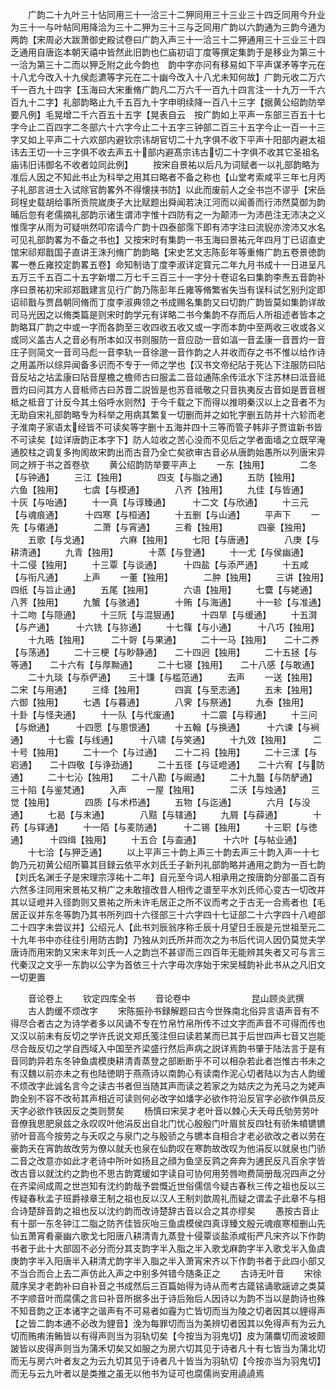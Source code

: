 <!-- { "loadSidebar": true } -->
　　广韵二十九叶三十怗同用三十一洽三十二狎同用三十三业三十四乏同用今升业为三十一与叶帖同用降洽为三十二狎为三十三与乏同用广韵以六韵通为三韵今通为两韵【宋周必大跋萧御史殿试卷曰广韵入声三十一洽三十二狎通用三十三业三十四乏通用自唐迄本朝天禧中皆然此旧韵也仁庙初诏丁度等撰定集韵于是移业为第三十一洽为第三十二而以狎乏附之此今韵也　韵中字亦问有移易如下平声谋矛等字元在十八尤今改入十九侯彪瀌等字元在二十幽今改入十八尤未知何故】广韵元收二万六千一百九十四字【玉海曰大宋重脩广韵凡二万六千一百九十四言注一十九万一千六百九十二字】礼部韵略止九千五百九十字申明续降一百八十三字【据黄公绍韵防举要凡例】毛晃增二千六百五十五字【晃表自云　按广韵如上平声一东部三百五十七字今止二百四字二冬部六十六字今止二十五字三钟部二百三十五字今止一百一十三字又如上平声二十六欢部内避钦宗讳胡官切二十九字俱不收下平声十阳部内避太祖讳去王切一十三字俱不收去声五十部内避髙宗讳古切二十字俱不收其它圣祖名庙讳旧讳御名不收者竝同此例】
　　按宋自景祐以后凡为词赋者一以礼部韵略为准后人因之不知此书止为科举之用其曰略者不备之称也【山堂考索咸平三年七月丙子礼部言进士入试除官韵畧外不得懐挟书防】以此而废前人之全书岂不谬乎【宋岳珂桯史载胡给事所贡院嵗庚子大比赋题出舜闻若决江河而以闻善而行沛然莫御为韵晡后忽有老儒摘礼部韵示诸生谓沛字惟十四防有之一为颠沛一为沛邑注无沛决之义惟霈字从雨为可疑哄然叩帘请今广韵十四泰部霈下即有沛字注曰流貎亦滂沛又水名可见礼部韵畧为不备之书也】又按宋时有集韵一书玉海曰景祐元年四月丁已诏直史馆宋祁郑戬国子直讲王洙刋脩广韵韵略【宋史艺文志陈彭年等重脩广韵五卷景徳韵畧一巻丘雍挍定韵畧五卷】命知制诰丁度李淑详定寳元二年九月书成十一日进呈凡五万三千五百二十五字新増二万七千三百三十一字分十卷诏名曰集韵李焘五音韵补序曰景祐初宋祁郑戬建言见行广韵乃陈彭年丘雍等脩繁省失当有误科试乞别刋定即诏祁戬与贾昌朝同脩而丁度李淑典领之书成赐名集韵又曰切韵广韵皆莫如集韵详故司马光因之以脩类篇是则宋时韵学元有详略二书今集韵不存而后人所祖述者皆本之韵略耳广韵之中或一字而各韵至三收四收五收又或一字而本韵中至两收三收或各义或同义盖古人之音必有所本如汉书则服防一音应劭一音如湻一音孟康一音晋灼一音庄子则简文一音司马彪一音李轨一音徐邈一音作韵之人并收而存之书不惟以给作诗之用盖所以综异闻备多识而不专于一师之学也【汉书文帝纪阽于死亾下注服防曰阽音反坫之坫孟康曰阽音屋檐之檐师古曰服孟二音竝通陈余传泜水下注苏林曰泜音祗晋灼曰问其方人音柢师古曰苏晋二説皆是也苏音祗敬之只音执夷反古音如是晋音根柢之柢音丁计反今其土俗呼水则然】于今千载之下而得以推明秦汉以上之音者不为无助自宋礼部韵略专为科举之用病其繁复一切删而并之如牝字删五防并十六轸而老子淮南子家语太经皆不可读矣等字删十五海并四十三等而管子韩非子贾谊新书皆不可读矣【竝详唐韵正本字下】防人竝收之苦心没而不见后之学者面墙之立既罕淹通胶柱之调复多拘阂故宋韵出而古音乃全亡矣欲审古音必从唐韵始愚所以列唐宋异同之辨于书之首卷欤
　　黄公绍韵防举要平声上
　　一东【独用】　　　　二冬【与钟通】
　　三江【独用】　　　　四支【与脂之通】
　　五防【独用】　　　　六鱼【独用】
　　七虞【与模通】　　　　八齐【独用】
　　九佳【与皆通】　　　　十灰【与咍通】
　　十一真【与谆臻通】　　　十二文【与欣通】
　　十三元【与魂痕通】　　　十四寒【与桓通】
　　十五删【与山通】
　　平声下
　　一先【与僊通】　　　　二萧【与宵通】
　　三肴【独用】　　　　四豪【独用】
　　五歌【与戈通】　　　　六麻【独用】
　　七阳【与唐通】　　　　八庚【与耕清通】
　　九青【独用】　　　　十蒸【与登通】
　　十一尤【与侯幽通】　　　十二侵【独用】
　　十三覃【与谈通】　　　十四盐【与添严通】
　　十五咸【与衔凡通】
　　上声
　　一董【独用】　　　　二肿【独用】
　　三讲【独用】　　　　四纸【与旨止通】
　　五尾【独用】　　　　六语【独用】
　　七麌【与姥通】　　　　八荠【独用】
　　九蟹【与骇通】　　　　十贿【与海通】
　　十一轸【与准通】　　　十二吻【与隠通】
　　十三阮【与混狠通】　　　十四旱【与缓通】
　　十五潸【与产通】　　　十六铣【与狝通】
　　十七篠【与小通】　　　十八巧【独用】
　　十九晧【独用】　　　二十哿【与果通】
　　二十一马【独用】　　二十二养【与荡通】
　　二十三梗【与眇静通】　　二十四迥【独用】
　　二十五拯【与等通】　　二十六有【与厚黝通】
　　二十七寝【独用】　　二十八感【与敢通】
　　二十九琰【与忝俨通】　　三十豏【与槛范通】
　　去声
　　一送【独用】　　　　二宋【与用通】
　　三绛【独用】　　　　四寘【与至志通】
　　五未【独用】　　　　六御【独用】
　　七遇【与暮通】　　　　八霁【与祭通】
　　九泰【独用】　　　　十卦【与怪夬通】
　　十一队【与代废通】　　　十二震【与稕通】
　　十三问【与焮通】　　　十四愿【与慁恨通】
　　十五翰【与换通】　　　十六谏【与裥通】
　　十七霰【与线通】　　　十八啸【与笑通】
　　十九效【独用】　　　二十号【独用】
　　二十一个【与过通】　　二十二祃【独用】
　　二十三漾【与宕通】　　二十四敬【与诤劲通】
　　二十五径【与证嶝通】　　二十六宥【与防通】
　　二十七沁【独用】　　二十八勘【与阚通】
　　二十九豓【与防酽通】　　三十陷【与鉴梵通】
　　入声
　　一屋【独用】　　　　二沃【与烛通】
　　三觉【独用】　　　　四质【与术栉通】
　　五物【与迄通】　　　　六月【与没通】
　　七曷【与末通】　　　　八黠【与辖通】
　　九屑【与薛通】　　　　十药【与铎通】
　　十一陌【与麦防通】　　　十二锡【独用】
　　十三职【与徳通】　　　十四缉【独用】
　　十五合【与盇通】　　　十六叶【与帖业通】
　　十七洽【与狎乏通】
　　以上平声三十韵上声三十韵去声三十韵入声一十七韵乃元初黄公绍所纂其目録云依平水刘氏壬子新刋礼部韵略并通用之韵为一百七韵【刘氏名渊壬子是宋理宗淳祐十二年】自元至今词人相承用之按唐韵分部虽二百有六然多注同用宋景祐又稍广之未敢擅改昔人相传之谱至平水刘氏师心变古一切改并其以证嶝并入径韵则又景祐之所未许毛居正之所不议而考之于古无一合焉者也【毛居正议并东冬等韵乃其书所列四十六径部三十六字四十七证部二十六字四十八嶝部二十四字未尝议并】公绍元人【此书刘辰翁序称壬辰十月望日壬辰是元世祖至元二十九年书中亦往往引用防古韵】乃独从刘氏所并而次之为书后代词人因仍莫觉夫学唐诗而用宋韵又宋末年刘氏一人之韵岂不甚谬而三四百年无能辨其失者又可与言三代秦汉之文乎一东韵以公字为首依三十六字毋次序始于宋吴棫韵补此书从之凡旧文一切更置

　　音论卷上
　　钦定四库全书
　　音论卷中　　　　　　　昆山顾炎武撰
　　古人韵缓不烦改字
　　宋陈振孙书録解题曰古今世殊南北俗异言语声音有不得尽合者古之为诗学者多以风诵不专在竹帛竹帛所传不过文字而声音不可得而传也又汉以前未有反切之学许氏说文郑氏笺注但曰读若某而已其于后世四声七音又岂能尽合哉反切之学自西域入中国至齐梁盛行然后声病之説详焉韵书肇于陆法言于是有音同韵异若东冬钟鱼虞模庚耕清青蒸登之部断断乎不可以相杂若此者岂惟古书未之有汉魏以前亦未之有也陆徳眀于燕燕诗以南韵心有读南作泥心切者陆以为古人韵缓不烦改字此诚名言今之读古书者但当随其声而读之若家之为姑庆之为羌马之为姥声韵全别不容不改茍其声相近可读则何必改字如燔字必欲作符沿反官字必欲作俱员反天字必欲作铁因反之类则赘矣
　　杨慎曰宋吴才老叶音以棘心夭夭母氏劬劳劳叶音僚我思肥泉兹之永叹叹叶他涓反出自北门忧心殷殷门叶眉贫反四牡有骄朱幩镳镳骄叶音高今按劳之与夭叹之与泉门之与殷骄之与镳本自相合才老必欲改之者以劳在豪韵夭在宵韵故改劳为僚以就夭也泉在仙韵叹在寒韵故改叹为他涓反以就泉也门骄二音之改意亦如此才老诗中所叶如扬且之顔为鱼坚反鹑之奔奔为逋民反凡百余字皆改古音以就沈约之韵也不思古韵寛缓如字读自可协何用劳唇吻费简册哉况四声之分在齐梁间成周之世岂知有沈约韵哉予尝慨近世俗儒信今疑古春秋三传之祖也反以三传疑春秋孟子班爵禄章王制之祖也反以汉人王制刘歆周礼而疑之谓孟子此章不与相合诗楚辞音韵之祖也反以沈约韵而改诗楚辞古音以合之其亦缪矣
　　愚按古音止有十部一东冬钟江二脂之防齐佳皆灰咍三鱼虞模侯四真谆臻文殷元魂痕寒桓删山先仙五萧宵肴豪幽六歌戈七阳唐八耕清青九蒸登十侵覃谈盐添咸衔严凡宋齐以下作韵书者于此十大部固不必分而分其支韵字半入脂之半入歌戈麻韵字半入歌戈半入鱼虞庚韵字半入阳唐半入耕清尤韵字半入脂之半入萧宵宋齐以下作韵书者于此四小部又不当合而合上去二声仿此入声之中别多舛错今随条正之
　　古诗无叶音
　　宋徐蒇序吴才老韵补曰自补音之书成然后三百篇始得为诗从而考古箴铭诵歌謡谚之类莫不字顺音叶而腐儒之言曰补音所据多出于诗后殆后人因诗以为韵不当以是韵诗也殊不知音韵之正本诸字之谐声有不可易者如霾为亡皆切而当为陵之切者因其以貍得声【之皆二韵本通不必改为貍音】浼为每罪切而当为美辨切者因其以免得声有为云九切而贿痏洧鲔皆以有得声则当为羽轨切矣【今按当为羽鬼切】皮为蒲麋切而波坡颇跛皆以皮得声则当为蒲禾切矣又如服之为房六切其见于诗者凡十有七皆当为蒲北切而无与房六叶者友之为云九切其见于诗者凡十皆当为羽轨切【今按亦当为羽鬼切】而无与云九叶者以是类推之虽无以他书为证可也腐儒尚安用譊譊焉
